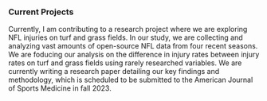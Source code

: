 ### Current Projects

Currently, I am contributing to a research project where we are exploring NFL injuries on turf and grass fields. In our study, we are collecting and analyzing vast amounts of open-source NFL data from four recent seasons. We are foducing our analysis on the difference in injury rates between injury rates on turf and grass fields using rarely researched variables.
We are currently writing a research paper detailing our key findings and methodology, which is scheduled to be submitted to the American Journal of Sports Medicine in fall 2023.

